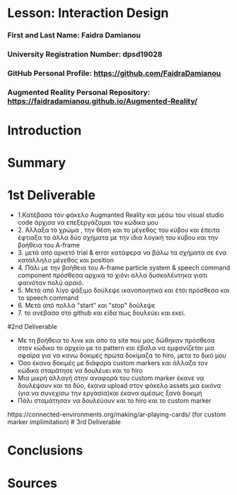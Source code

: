 # Lesson: Interaction Design

### First and Last Name: Faidra Damianou
### University Registration Number: dpsd19028
### GitHub Personal Profile: https://github.com/FaidraDamianou
### Augmented Reality Personal Repository: https://faidradamianou.github.io/Augmented-Reality/

# Introduction

# Summary


# 1st Deliverable
<ul>
<li>1.Κατέβασα τον φάκελο Augmanted Reality και μέσω του visual studio code άρχισα να επεξεργάζομαι τον κώδικα μου</li>
<li>2. Άλλαξα το χρώμα , την θέση και το μέγεθος του κύβου και έπειτα έφτιαξα τα άλλα δύο σχήματα με την ίδια λογική του κύβου και την βοήθεια του A-frame</li>
<li>3. μετά από αρκετό trial & error κατάφερα να βάλω τα σχήματα σε ένα κατάλληλο μέγεθος και position</li>
<li>4. Πάλι με την βοήθεια του A-frame particle system & speech command component πρόσθεσα αρχικα το χιόνι αλλα δυσκολέυτηκα γιατι φαινόταν πολύ αραιό.</li>
<li>5. Μετά από λίγο ψάξιμο δούλεψε ικανοποιητικά και έτσι πρόσθεσα και το speech command</li>
<li>6. Μετά από πολλά "start" και "stop" δούλεψε </li>
<li>7. το ανέβασα στο github και είδα πως δουλεύει και εκεί.</li>
</ul>

#2nd Deliverable
<ul>
  <li>Με τη βοήθεια το λινκ και απο τα site που μας δώθηκαν πρόσθεσα στον κώδικα το αρχείο με το pattern και έβαλα να εμφανίζεται μια σφαίρα για να κανω δοκιμές πρώτα δοκίμαζα το hiro, μετα το δικό μου</li>
  <li>Όσο έκανα δοκιμές με διάφορα custom markers και άλλαζα τον κώδικα σταμάτησε να δουλέυει και το hiro </li>
  <li>Μια μικρή αλλαγή στην αναφορά του custom marker έκανε να δουλέψουν και τα δύο, έκανα upload στον φάκελο assets μια εικόνα (για να συνεχίσω την εργασία)και έκανα αμέσως ξανά δοκιμή</li>
  <li>Πάλι σταμάτησαν να δουλεύουν και το hiro και το custom marker</li>
</ul>
https://connected-environments.org/making/ar-playing-cards/ (for custom marker implimitation)
# 3rd Deliverable 


# Conclusions


# Sources
